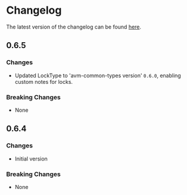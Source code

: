 # Changelog

The latest version of the changelog can be found [here](https://github.com/Azure/bicep-registry-modules/blob/main/avm/res/synapse/private-link-hub/CHANGELOG.md).

## 0.6.5

### Changes

- Updated LockType to 'avm-common-types version' `0.6.0`, enabling custom notes for locks.

### Breaking Changes

- None

## 0.6.4

### Changes

- Initial version

### Breaking Changes

- None
